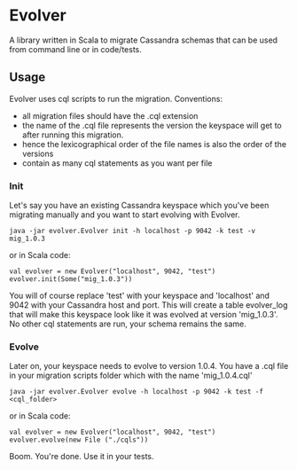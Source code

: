 Evolver
====================================================

A library written in Scala to migrate Cassandra schemas that can be used from command line or in code/tests.

Usage
-----

Evolver uses cql scripts to run the migration. Conventions:
- all migration files should have the .cql extension
- the name of the .cql file represents the version the keyspace will get to after running this migration.
- hence the lexicographical order of the file names is also the order of the versions
- contain as many cql statements as you want per file

### Init

Let's say you have an existing Cassandra keyspace which you've been migrating manually and you want to start evolving with Evolver.

    java -jar evolver.Evolver init -h localhost -p 9042 -k test -v mig_1.0.3

or in Scala code:

    val evolver = new Evolver("localhost", 9042, "test")
    evolver.init(Some("mig_1.0.3"))

You will of course replace 'test' with your keyspace and 'localhost' and 9042 with your Cassandra host and port.
This will create a table evolver_log that will make this keyspace look like it was evolved at version 'mig_1.0.3'.
No other cql statements are run, your schema remains the same.

### Evolve

Later on, your keyspace needs to evolve to version 1.0.4.
You have a .cql file in your migration scripts folder which with the name 'mig_1.0.4.cql'

    java -jar evolver.Evolver evolve -h localhost -p 9042 -k test -f <cql_folder>

or in Scala code:

    val evolver = new Evolver("localhost", 9042, "test")
    evolver.evolve(new File ("./cqls"))

Boom. You're done. Use it in your tests.


